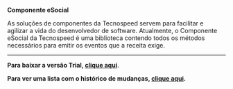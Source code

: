 ﻿**Componente eSocial**

As soluções de componentes da Tecnospeed servem para facilitar e agilizar a vida do desenvolvedor de software. Atualmente, o Componente eSocial da Tecnospeed é uma biblioteca contendo todos os métodos necessários para emitir os eventos que a receita exige.

***

**Para baixar a versão Trial, [clique aqui](https://s3-sa-east-1.amazonaws.com/tecnospeed-trial/setup_esocial_tecnoaccount_5.0.45.5292.exe "Baixar o Componente eSocial Trial")**.

**Para ver uma lista com o histórico de mudanças, [clique aqui](https://github.com/tecnospeed/Componente_eSocial/blob/master/CHANGELOG.md "Changelog").**
